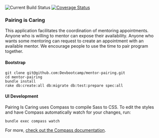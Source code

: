 ![Current Build
Status](https://travis-ci.org/Devbootcamp/mentor-pairing.png)
[![Coverage Status](https://coveralls.io/repos/Devbootcamp/mentor-pairing/badge.png?branch=master)](https://coveralls.io/r/Devbootcamp/mentor-pairing?branch=master)
### Pairing is Caring

This application facilitates the coordination of mentoring appointments. Anyone
who is willing to mentor can expose their availability. Anyone who wants some
mentoring can request to create an appointment with an available mentor. We
encourage people to use the time to pair program together.

#### Bootstrap

```
git clone git@github.com:Devbootcamp/mentor-pairing.git
cd mentor-pairing
bundle install
rake db:create:all db:migrate db:test:prepare spec:all
```

#### UI Development

Pairing Is Caring uses Compass to compile Sass to CSS. To edit the styles and
have Compass automatically watch for your changes, run:

	bundle exec compass watch

For more, [check out the Compass documentation](http://compass-style.org/).
